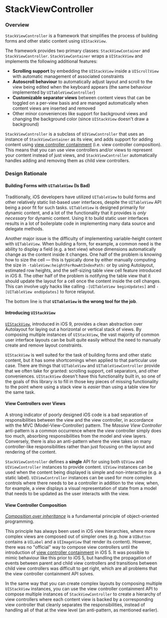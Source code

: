# StackViewController

### Overview

`StackViewController` is a framework that simplifies the process of building forms and other static content using `UIStackView`.

The framework provides two primary classes: `StackViewContainer` and `StackViewController`. `StackViewContainer` wraps a `UIStackView` and implements the following additional features:

* **Scrolling support** by embedding the `UIStackView` inside a `UIScrollView` with automatic management of associated constraints
* **Autoscroll behaviour** to automatically adjust layout and scroll to the view being edited when the keyboard appears (the same behaviour implemented by `UITableViewController`)
* **Customizable separator views** between content views that can be toggled on a per-view basis and are managed automatically when content views are inserted and removed
* Other minor conveniences like support for background views and changing the background color (since `UIStackView` doesn't draw a background)

`StackViewController` is a subclass of `UIViewController` that uses an instance of `StackViewContainer` as its view, and adds support for adding content using [view controller containment](https://developer.apple.com/library/ios/featuredarticles/ViewControllerPGforiPhoneOS/ImplementingaContainerViewController.html) (i.e. view controller composition). This means that you can use view controllers and/or views to represent your content instead of just views, and `StackViewController` automatically handles adding and removing them as child view controllers.

### Design Rationale

#### Building Forms with `UITableView` (Is Bad)

Traditionally, iOS developers have utilized `UITableView` to build forms and other relatively static list-based user interfaces, despite the `UITableView` API being a poor fit for such tasks. `UITableView` is designed primarily for dynamic content, and a lot of the functionality that it provides is *only necessary* for dynamic content. Using it to build static user interfaces results in a lot of boilerplate code in implementing many data source and delegate methods.

Another major issue is the difficulty of implementing variable-height content with `UITableView`. When building a form, for example, a common need is the ability to display a field (e.g. a text view) whose dimensions automatically change as the content inside it changes. One half of the problem is knowing how to size the cell — this is typically done by either manually computing the size in `-tableView:heightForRowAtIndexPath:` or by using Autolayout, estimated row heights, and the self-sizing table view cell feature introduced in iOS 8. The other half of the problem is notifying the table view that it should update the layout for a cell once the content inside the cell changes. This can involve ugly hacks like calling `-[UITableView beginUpdates]` and `-[UITableView endUpdates]` to force relayout.

The bottom line is that **`UITableView` is the wrong tool for the job**.

#### Introducing `UIStackView`

[`UIStackView`](https://developer.apple.com/library/ios/documentation/UIKit/Reference/UIStackView_Class_Reference/), introduced in iOS 9, provides a clean abstraction over Autolayout for laying out a horizontal or vertical stack of views. By composing multiple instances of `UIStackView`, the vast majority of common user interface layouts can be built quite easily without the need to manually create and remove layout constraints.

`UIStackView` is well suited for the task of building forms and other static content, but it has some shortcomings when applied to that particular use case. There are things that `UITableView` and `UITableViewController` provide that we often take for granted: scrolling support, cell separators, and other conveniences. `UIStackView` doesn't have this functionality built in, so one of the goals of this library is to fill in those key pieces of missing functionality to the point where using a stack view is *easier* than using a table view for the same task.

#### View Controllers over Views

A strong indicator of poorly designed iOS code is a bad separation of responsibilities between the view and the view controller, in accordance with the MVC (Model-View-Controller) pattern. The *Massive View Controller* anti-pattern is a common occurrence where the view controller simply does too much, absorbing responsibilities from the model and view layers. Conversely, there is also an anti-pattern where the view takes on many controller-like responsibilities rather than just focusing on the layout and rendering of the content.

`StackViewController` defines a **single** API for using both `UIView` and `UIViewController` instances to provide content. `UIView` instances can be used when the content being displayed is simple and non-interactive (e.g. a static label). `UIViewController` instances can be used for more complex controls where there needs to be a controller in addition to the view, when, for example, a view displays a visual representation of state from a model that needs to be updated as the user interacts with the view.

#### View Controller Composition

[*Composition over inheritance*](https://en.wikipedia.org/wiki/Composition_over_inheritance) is a fundamental principle of object-oriented programming. 

This principle has always been used in iOS view hierarchies, where more complex views are composed out of simpler ones (e.g. how a `UIButton` contains a `UILabel` and a `UIImageView` that render its content). However, there was no "official" way to compose view controllers until the introduction of [view controller containment](https://developer.apple.com/library/ios/featuredarticles/ViewControllerPGforiPhoneOS/ImplementingaContainerViewController.html) in iOS 5. It was possible to mimic behaviour like this prior to iOS 5, but handling the propagation of events between parent and child view controllers and transitions between child view controllers was difficult to get right, which are all problems that the view controller containment API solves.

In the same way that you can create complex layouts by composing multiple `UIStackView` instances, you can use the view controller containment API to compose multiple instances of `StackViewController` to create a hierarchy of view controllers where each content view is backed by a corresponding view controller that cleanly separates the responsibilities, instead of handling all of that at the view level (an anti-pattern, as mentioned earlier).




